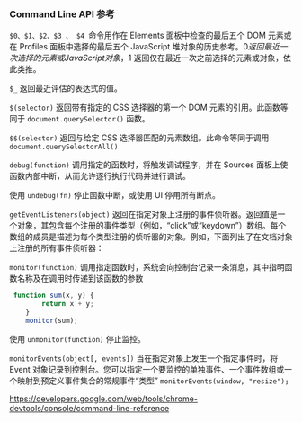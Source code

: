 ### Command Line API 参考

`$0、$1、$2、$3 、 $4 `命令用作在 Elements 面板中检查的最后五个 DOM 元素或在 Profiles 面板中选择的最后五个 JavaScript 堆对象的历史参考。$0 返回最近一次选择的元素或 JavaScript 对象，$1 返回仅在最近一次之前选择的元素或对象，依此类推。

`$_` 返回最近评估的表达式的值。

`$(selector)` 返回带有指定的 CSS 选择器的第一个 DOM 元素的引用。此函数等同于 `document.querySelector()` 函数。

`$$(selector)` 返回与给定 CSS 选择器匹配的元素数组。此命令等同于调用 `document.querySelectorAll()`

`debug(function)` 调用指定的函数时，将触发调试程序，并在 Sources 面板上使函数内部中断，从而允许逐行执行代码并进行调试。

使用 `undebug(fn)` 停止函数中断，或使用 UI 停用所有断点。

`getEventListeners(object)` 返回在指定对象上注册的事件侦听器。返回值是一个对象，其包含每个注册的事件类型（例如，“click”或“keydown”）数组。每个数组的成员是描述为每个类型注册的侦听器的对象。例如，下面列出了在文档对象上注册的所有事件侦听器：


`monitor(function)` 调用指定函数时，系统会向控制台记录一条消息，其中指明函数名称及在调用时传递到该函数的参数
```js
 function sum(x, y) {
        return x + y;
    }
    monitor(sum);
```

使用 `unmonitor(function)` 停止监控。

`monitorEvents(object[, events])` 当在指定对象上发生一个指定事件时，将 Event 对象记录到控制台。您可以指定一个要监控的单独事件、一个事件数组或一个映射到预定义事件集合的常规事件“类型”
`monitorEvents(window, "resize");`




https://developers.google.com/web/tools/chrome-devtools/console/command-line-reference

